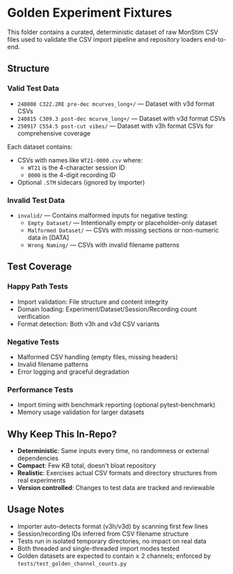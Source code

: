 # Golden Experiment Fixtures

This folder contains a curated, deterministic dataset of raw MonStim CSV files used to validate the CSV import pipeline and repository loaders end-to-end.

## Structure

### Valid Test Data
- `240808 C322.2RE pre-dec mcurves_long+/` — Dataset with v3d format CSVs
- `240815 C309.3 post-dec mcurve_long+/` — Dataset with v3d format CSVs  
- `250917 C554.5 post-cut vibes/` — Dataset with v3h format CSVs for comprehensive coverage

Each dataset contains:
- CSVs with names like `WT21-0000.csv` where:
  - `WT21` is the 4-character session ID
  - `0000` is the 4-digit recording ID
- Optional `.STM` sidecars (ignored by importer)

### Invalid Test Data
- `invalid/` — Contains malformed inputs for negative testing:
  - `Empty Dataset/` — Intentionally empty or placeholder-only dataset
  - `Malformed Dataset/` — CSVs with missing sections or non-numeric data in [DATA]
  - `Wrong Naming/` — CSVs with invalid filename patterns

## Test Coverage

### Happy Path Tests
- Import validation: File structure and content integrity
- Domain loading: Experiment/Dataset/Session/Recording count verification
- Format detection: Both v3h and v3d CSV variants

### Negative Tests
- Malformed CSV handling (empty files, missing headers)
- Invalid filename patterns
- Error logging and graceful degradation

### Performance Tests
- Import timing with benchmark reporting (optional pytest-benchmark)
- Memory usage validation for larger datasets

## Why Keep This In-Repo?

- **Deterministic**: Same inputs every time, no randomness or external dependencies
- **Compact**: Few KB total, doesn't bloat repository
- **Realistic**: Exercises actual CSV formats and directory structures from real experiments
- **Version controlled**: Changes to test data are tracked and reviewable

## Usage Notes

- Importer auto-detects format (v3h/v3d) by scanning first few lines
- Session/recording IDs inferred from CSV filename structure
- Tests run in isolated temporary directories, no impact on real data
- Both threaded and single-threaded import modes tested
- Golden datasets are expected to contain ≥ 2 channels; enforced by `tests/test_golden_channel_counts.py`
